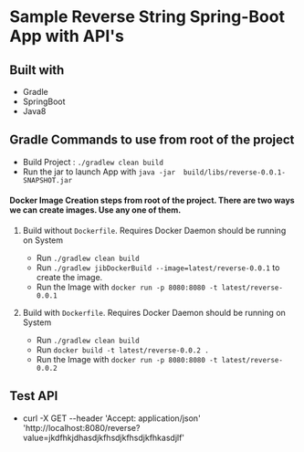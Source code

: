 # Sample Reverse String Spring-Boot App with API's

## Built with
* Gradle
* SpringBoot
* Java8

## Gradle Commands to use from root of the project
* Build Project : `./gradlew clean build`
* Run the jar to launch App with `java -jar  build/libs/reverse-0.0.1-SNAPSHOT.jar`

#### Docker Image Creation steps from root of the project. There are two ways we can create images. Use any one of them. 
1. Build without `Dockerfile`. Requires Docker Daemon should be running on System
    * Run `./gradlew clean build`
    * Run `./gradlew jibDockerBuild --image=latest/reverse-0.0.1` to create the image.
    * Run the Image with `docker run -p 8080:8080 -t latest/reverse-0.0.1`

2. Build with `Dockerfile`. Requires Docker Daemon should be running on System
    * Run `./gradlew clean build`
    * Run `docker build -t latest/reverse-0.0.2 .`
    * Run the Image with `docker run -p 8080:8080 -t latest/reverse-0.0.2`



## Test API
* curl -X GET --header 'Accept: application/json' 'http://localhost:8080/reverse?value=jkdfhkjdhasdjkfhsdjkfhsdjkfhkasdjlf'





